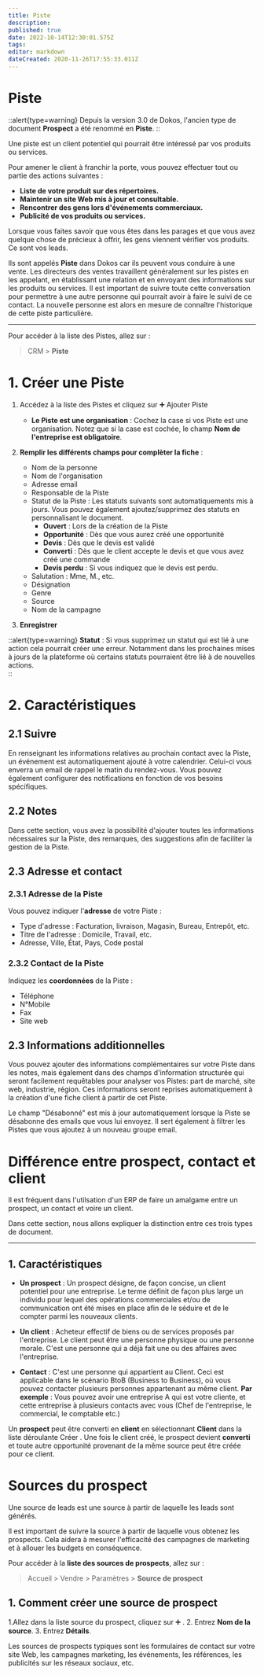 ```yaml
---
title: Piste
description: 
published: true
date: 2022-10-14T12:30:01.575Z
tags: 
editor: markdown
dateCreated: 2020-11-26T17:55:33.011Z
---
```


# Piste

::alert{type=warning}
Depuis la version 3.0 de Dokos, l'ancien type de document **Prospect** a été renommé en **Piste**. 
::


Une piste est un client potentiel qui pourrait être intéressé par vos produits ou services.

Pour amener le client à franchir la porte, vous pouvez effectuer tout ou partie des actions suivantes :

- **Liste de votre produit sur des répertoires.**
- **Maintenir un site Web mis à jour et consultable.**
- **Rencontrer des gens lors d'événements commerciaux.**
- **Publicité de vos produits ou services.**

Lorsque vous faites savoir que vous êtes dans les parages et que vous avez quelque chose de précieux à offrir, les gens viennent vérifier vos produits. Ce sont vos leads.

Ils sont appelés **Piste** dans Dokos car ils peuvent vous conduire à une vente. Les directeurs des ventes travaillent généralement sur les pistes en les appelant, en établissant une relation et en envoyant des informations sur les produits ou services. Il est important de suivre toute cette conversation pour permettre à une autre personne qui pourrait avoir à faire le suivi de ce contact. La nouvelle personne est alors en mesure de connaître l'historique de cette piste particulière.

---

Pour accéder à la liste des Pistes, allez sur :
> CRM > **Piste**

# 1. Créer une Piste

1. Accédez à la liste des Pistes et cliquez sur :heavy_plus_sign: Ajouter Piste
	- **Le Piste est une organisation** : Cochez la case si vos Piste est une organisation. Notez que si la case est cochée, le champ **Nom de l'entreprise est obligatoire**.

2. **Remplir les différents champs pour complèter la fiche** :
	- Nom de la personne
	- Nom de l'organisation
	- Adresse email
	- Responsable de la Piste
	- Statut de la Piste : Les statuts suivants sont automatiquements mis à jours. Vous pouvez également ajoutez/supprimez des statuts en personnalisant le document.
		- **Ouvert** : Lors de la création de la Piste
		- **Opportunité** : Dès que vous aurez créé une opportunité
		- **Devis** : Dès que le devis est validé
		- **Converti** : Dès que le client accepte le devis et que vous avez créé une commande
		- **Devis perdu** : Si vous indiquez que le devis est perdu.
	- Salutation : Mme, M., etc.
	- Désignation
	- Genre
	- Source
	- Nom de la campagne
3. **Enregistrer**

::alert{type=warning}
**Statut** : Si vous supprimez un statut qui est lié à une action cela pourrait créer une erreur. Notamment dans les prochaines mises à jours de la plateforme où certains statuts pourraient être lié à de nouvelles actions.  
::

# 2. Caractéristiques

## 2.1 Suivre

En renseignant les informations relatives au prochain contact avec la Piste, un événement est automatiquement ajouté à votre calendrier. Celui-ci vous enverra un email de rappel le matin du rendez-vous.
Vous pouvez également configurer des notifications en fonction de vos besoins spécifiques.

## 2.2 Notes

Dans cette section, vous avez la possibilité d'ajouter toutes les informations nécessaires sur la Piste, des remarques, des suggestions afin de faciliter la gestion de la Piste.


## 2.3 Adresse et contact

### 2.3.1 Adresse de la Piste

Vous pouvez indiquer l'**adresse** de votre Piste :

- Type d'adresse : Facturation, livraison, Magasin, Bureau, Entrepôt, etc.
- Titre de l'adresse : Domicile, Travail, etc.
- Adresse, Ville, État, Pays, Code postal

### 2.3.2 Contact de la Piste

Indiquez les **coordonnées** de la Piste : 

- Téléphone
- N°Mobile
- Fax
- Site web

## 2.3 Informations additionnelles

Vous pouvez ajouter des informations complémentaires sur votre Piste dans les notes, mais également dans des champs d'information structurée qui seront facilement requêtables pour analyser vos Pistes: part de marché, site web, industrie, région.
Ces informations seront reprises automatiquement à la création d'une fiche client à partir de cet Piste.

Le champ "Désabonné" est mis à jour automatiquement lorsque la Piste se désabonne des emails que vous lui envoyez. Il sert également à filtrer les Pistes que vous ajoutez à un nouveau groupe email.

# Différence entre prospect, contact et client

Il est fréquent dans l'utilsation d'un ERP de faire un amalgame entre un prospect, un contact et voire un client.

Dans cette section, nous allons expliquer la distinction entre ces trois types de document.

---

## 1. Caractéristiques

- **Un prospect** : Un prospect désigne, de façon concise, un client potentiel pour une entreprise. Le terme définit de façon plus large un individu pour lequel des opérations commerciales et/ou de communication ont été mises en place afin de le séduire et de le compter parmi les nouveaux clients.

- **Un client** : Acheteur effectif de biens ou de services proposés par l'entreprise. Le client peut être une personne physique ou une personne morale. C'est une personne qui a déjà fait une ou des affaires avec l'entreprise.

- **Contact** : C'est une personne qui appartient au Client. Ceci est applicable dans le scénario BtoB (Business to Business), où vous pouvez contacter plusieurs personnes appartenant au même client.
	**Par exemple** : Vous pouvez avoir une entreprise A qui est votre cliente, et cette entreprise à plusieurs contacts avec vous (Chef de l'entreprise, le commercial, le comptable etc.)

Un **prospect** peut être converti en **client** en sélectionnant **Client** dans la liste déroulante Créer . Une fois le client créé, le prospect devient **converti** et toute autre opportunité provenant de la même source peut être créée pour ce client.

# Sources du prospect
Une source de leads est une source à partir de laquelle les leads sont générés.

Il est important de suivre la source à partir de laquelle vous obtenez les prospects. Cela aidera à mesurer l'efficacité des campagnes de marketing et à allouer les budgets en conséquence.

Pour accéder à la **liste des sources de prospects**, allez sur :

> Accueil > Vendre > Paramètres > **Source de prospect**

## 1. Comment créer une source de prospect

1.Allez dans la liste source du prospect, cliquez sur :heavy_plus_sign: .
2. Entrez **Nom de la source**.
3. Entrez **Détails**.

Les sources de prospects typiques sont les formulaires de contact sur votre site Web, les campagnes marketing, les événements, les références, les publicités sur les réseaux sociaux, etc.
